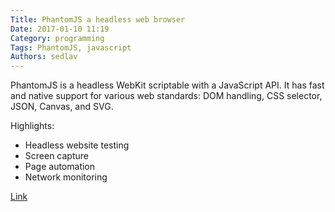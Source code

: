 ```yaml
---
Title: PhantomJS a headless web browser
Date: 2017-01-10 11:19
Category: programming
Tags: PhantomJS, javascript
Authors: sedlav
---
```


PhantomJS is a headless WebKit scriptable with a JavaScript API. It has fast and native support for various web standards: DOM handling, CSS selector, JSON, Canvas, and SVG.

Highlights:

* Headless website testing
* Screen capture
* Page automation
* Network monitoring

[Link](http://phantomjs.org/)
